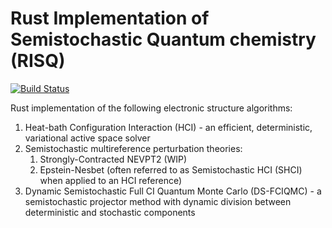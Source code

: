 # Rust Implementation of Semistochastic Quantum chemistry (RISQ)
[![Build Status](https://app.travis-ci.com/aaholmes/risq.svg?token=bBbFNau8Nd1xwi7f2Ehx&branch=main)](https://app.travis-ci.com/aaholmes/risq)

Rust implementation of the following electronic structure algorithms:
1. Heat-bath Configuration Interaction (HCI) - an efficient, deterministic, variational active space solver
2. Semistochastic multireference perturbation theories:
   1. Strongly-Contracted NEVPT2 (WIP)
   2. Epstein-Nesbet (often referred to as Semistochastic HCI (SHCI) when applied to an HCI reference)
3. Dynamic Semistochastic Full CI Quantum Monte Carlo (DS-FCIQMC) - a semistochastic projector method with dynamic division between deterministic and stochastic components
